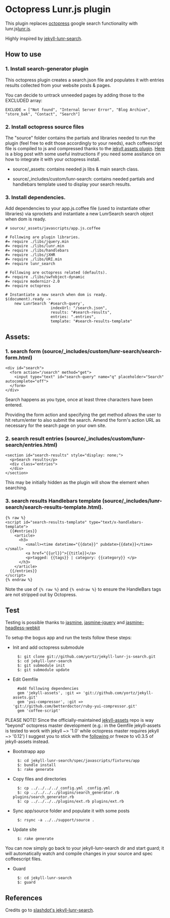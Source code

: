 # Octopress Lunr.js plugin

This plugin replaces [octopress](https://github.com/imathis/octopress) google search functionality with lunr.js[lunr.js](http://lunrjs.com/).

Highly inspired by [jekyll-lunr-search](https://github.com/slashdotdash/jekyll-lunr-js-search).

## How to use

### 1. Install search-generator plugin

This octopress plugin creates a search.json file and populates it with entries results collected from your website posts & pages.

You can decide to untrack unneeded pages by adding those to the EXCLUDED array:

	EXCLUDE = ["Not found", "Internal Server Error", "Blog Archive", "store_bak", "Contact", "Search"]

### 2. Install octopress source files

The "source" folder contains the partials and libraries needed to run the plugin (feel free to edit those accordingly to your needs), each coffeescript file is compiled to js and compressed thanks to the [jekyll assets plugin](https://github.com/ixti/jekyll-assets). [Here](http://matt.coneybeare.me/how-to-setup-a-rails-like-asset-pipeline-with-octopress/) is a blog post with some useful instructions if you need some assitance on how to integrate it with your octopress install.

* source/_assets: contains needed js libs & main search class. 

* source/_includes/custom/lunr-search: contains needed partials and handlebars template used to display your search results.

### 3. Install dependencies.

Add dependencies to your app.js.coffee file (used to instantiate other libraries) via sprockets and instantiate a new LunrSearch search object when dom is ready.

	# source/_assets/javascripts/app.js.coffee
	
	# Following are plugin libraries.
	#= require ./libs/jquery.min
	#= require ./libs/lunr.min
	#= require ./libs/handlebars
	#= require ./libs/jXHR
	#= require ./libs/URI.min
	#= require lunr_search
	
	# Following are octopress related (defaults).
	#= require ./libs/swfobject-dynamic
	#= require modernizr-2.0
	#= require octopress
	
	# Instantiate a new search when dom is ready.
	$(document).ready ->
		new LunrSearch '#search-query',
	               		indexUrl: "/search.json",
	               	 	results: "#search-results",
	               	 	entries: ".entries",
	 	                template: "#search-results-template"
										
## Assets:

### 1. search form (source/_includes/custom/lunr-search/search-form.html)

    <div id="search">
      <form action="/search" method="get">
        <input type="text" id="search-query" name="q" placeholder="Search" autocomplete="off">
      </form>
    </div>

Search happens as you type, once at least three characters have been entered. 

Providing the form action and specifying the get method allows the user to hit return/enter to also submit the search.
Amend the form's action URL as necessary for the search page on your own site.

### 2. search result entries (source/_includes/custom/lunr-search/entries.html)

    <section id="search-results" style="display: none;">
      <p>Search results</p>
      <div class="entries">
      </div>
    </section>

This may be initially hidden as the plugin will show the element when searching.

### 3. search results Handlebars template (source/_includes/lunr-search/search-results-template.html).

    {% raw %}
    <script id="search-results-template" type="text/x-handlebars-template">
      {{#entries}}
        <article>
          <h3>
             <small><time datetime="{{date}}" pubdate>{{date}}</time></small>
             <a href="{{url}}">{{title}}</a>
             <p>tagged: {{tags}} | category: {{category}} </p>
          </h3>
        </article>
      {{/entries}}
    </script>
    {% endraw %}


Note the use of `{% raw %}` and `{% endraw %}` to ensure the HandleBars tags are not stripped out by Octopress.

## Test

Testing is possible thanks to [jasmine](http://pivotal.github.io/jasmine/), [jasmine-jquery](https://github.com/velesin/jasmine-jquery) and [jasmine-headless-webkit](https://github.com/johnbintz/jasmine-headless-webkit)

To setup the bogus app and run the tests follow these steps:

* Init and add octopress submodule

		$: git clone git://github.com/yortz/jekyll-lunr-js-search.git
		$: cd jekyll-lunr-search
		$: git submodule init
		$: git submodule update
		
* Edit Gemfile

		#add following dependencies
		gem 'jekyll-assets', :git => 'git://github.com/yortz/jekyll-assets.git'
		gem 'yui-compressor', :git => 'git://github.com/betterdoctor/ruby-yui-compressor.git'
		gem 'coffee-script'

PLEASE NOTE! Since the officially-maintained
[jekyll-assets](https://github.com/ixti/jekyll-assets) repo is way "beyond"
octopress master development (e.g.: in the Gemfile jekyll-assets is
tested to work with jekyll ~> '1.0' while octopress master requires
jekyll ~> '0.12') I suggest you to stick with the [following
](https://github.com/yortz/jekyll-assets) or freeze to v0.3.5 of
jekyll-assets instead.
	
* Bootstrapp app

		$: cd jekyll-lunr-search/spec/javascripts/fixtures/app
		$: bundle install
		$: rake generate
	
* Copy files and directories

		$: cp ../../../../_config.yml _config.yml 
		$: cp ../../../../plugins/search_generator.rb plugins/search_generator.rb
		$: cp ../../../../plugins/ext.rb plugins/ext.rb
	
* Sync app/source folder and populate it with some posts

		$: rsync -a ../../support/source .
	
* Update site

		$: rake generate
	
You can now simply go back to your jekyll-lunr-search dir and start guard; it will automatically watch and compile changes in your source and spec coffeescript files.

* Guard

		$: cd jekyll-lunr-search
		$: guard

## References

Credits go to [slashdot's jekyll-lunr-search](https://github.com/slashdotdash/jekyll-lunr-js-search).
